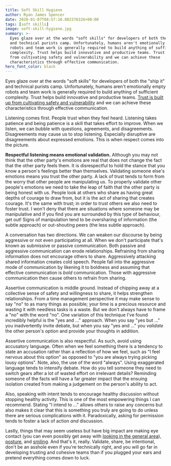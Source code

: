 ```yaml
---
title: Soft Skill Hygiene
author: Ryan James Spencer
date: 2020-01-07T08:57:10.002376326+00:00
tags: [soft skills]
image: soft-skill-hygiene.jpg
summary: >-
  Eyes glaze over at the words "soft skills" for developers of both the "ship it"
  and technical purists camp. Unfortunately, humans aren't emotionally empty
  robots and team work is generally required to build anything of sufficient
  complexity. Trust helps build innovative and productive teams. Trust is built up
  from cultivating safety and vulnerability and we can achieve these
  characteristics through effective communication.
hero_font_color: black
---
```


Eyes glaze over at the words "soft skills" for developers of both the "ship it"
and technical purists camp. Unfortunately, humans aren't emotionally empty
robots and team work is generally required to build anything of sufficient
complexity. Trust helps build innovative and productive teams. [Trust is built
up from cultivating safety and vulnerability](https://www.goodreads.com/book/show/33517721-the-culture-code)
and we can achieve these characteristics through effective communication.

Listening comes first. People trust when they feel heard. Listening takes
patience and being patience is a skill that takes effort to improve. When we
listen, we can bubble with questions, agreements, and disagreements.
Disagreements may cause us to stop listening. Especially disruptive are
disagreements about expressed emotions. This is when respect comes into the
picture.

**Respectful listening means emotional validation.** Although you may not think
that the other party's emotions are real that does not change the fact that the
other party feels them. It is disrespectful to hold the stance that you know a
person's feelings better than themselves. Validating someone else's emotions
means you trust the other party. A lack of trust tends to form from the worry
that other people are manipulating us. To properly validate other people's
emotions we need to take the leap of faith that the other party is being honest
with us. People look at others who share as having great depths of courage to
draw from, but it is the act of sharing that creates courage. It's the same with
trust; in order to trust others we also need to foster trust. I won't deny that
there are situations where someone may be manipulative and if you find you are
surrounded by this type of behaviour, get out! Signs of manipulation tend to be
oversharing of information (the subtle approach) or out-shouting peers (the less
subtle approach).

A conversation has two directions. We can weaken our discourse by being
aggressive or not even participating at all. When we don't participate that's
known as submissive or passive communication. Both passive and aggressive
communication can erode relationships. Refraining from sharing information does
not encourage others to share. Aggressively attacking shared information creates
cold speech. People fall into the aggressive mode of communication by likening
it to boldness and assuming that effective communication is _bold_
communication. Those with aggressive communication then cause others to refrain
from sharing.

Assertive communication is middle ground. Instead of chipping away at a
collective sense of safety and willingness to share, it helps strengthen
relationships. From a time management perspective it may make sense to say "no"
to as many things as possible; your time is a precious resource and wasting it
with needless tasks is a waste. But we don't always have to frame a "no" with
the word "no". One variation of this technique I've found incredibly helpful is
the "yes and ..." approach. When you say "yes but ..." you inadvertently invite
debate, but when you say "yes and ..." you _validate_ the other person's option
and provide your thoughts in addition.

Assertive communication is also respectful. As such, avoid using accusatory
language. Often when we feel something there is a tendency to state an
accusation rather than a reflection of how we feel, such as "I feel nervous
about this option" as opposed to "you are always trying picking lousy options".
Note, also, the use of the word "always". Using exaggerated language tends to
intensify debate. How do you tell someone they need to switch gears after a lot
of wasted effort on irrelevant details? Reminding someone of the facts will have
a far greater impact that the ensuing isolation created from making a judgement
on the person's ability to act.

Also, speaking with intent tends to encourage healthy discussion without
stopping healthy activity. This is one of the most empowering things I can
recommend. Stating "I intend to ..." allows others to raise any concerns but
also makes it clear that this is something you truly are going to do unless
there are serious complications with it. Paradoxically, asking for permission
tends to foster a lack of action _and_ discussion.

Lastly, things that may seem useless but have big impact are making eye contact
(you can even possibly get away with [looking in the general
area](https://www.sciencedaily.com/releases/2019/02/190205102532.htm)),
[posture](https://www.goodreads.com/book/show/25066556-presence?from_search=true&qid=wpWrhGt3hv&rank=6),
and
[smiling](https://www.tandfonline.com/doi/abs/10.1080/00224545.1982.9713408).
And that's it, really. Validate, share, be intentional, don't be an asshole even
if you're technically right, and you will go far in developing trusting and
cohesive teams than if you plugged your ears and pretend everything comes down
to luck.
